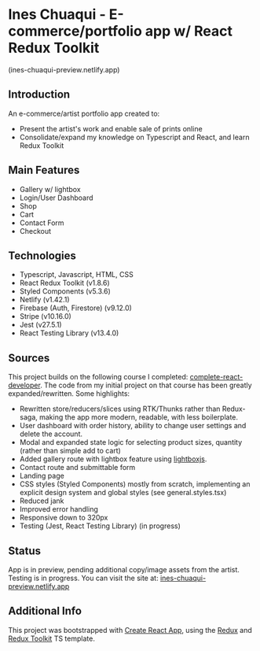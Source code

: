 
# Ines Chuaqui - E-commerce/portfolio app w/ React Redux Toolkit

(ines-chuaqui-preview.netlify.app)

## Introduction

An e-commerce/artist portfolio app created to:
- Present the artist's work and enable sale of prints online
- Consolidate/expand my knowledge on Typescript and React, and learn Redux Toolkit

## Main Features

- Gallery w/ lightbox
- Login/User Dashboard
- Shop
- Cart
- Contact Form
- Checkout

## Technologies

- Typescript, Javascript, HTML, CSS
- React Redux Toolkit (v1.8.6)
- Styled Components (v5.3.6)
- Netlify (v1.42.1)
- Firebase (Auth, Firestore) (v9.12.0)
- Stripe (v10.16.0)
- Jest (v27.5.1)
- React Testing Library (v13.4.0)

## Sources

This project builds on the following course I completed: [complete-react-developer](https://www.udemy.com/course/complete-react-developer-zero-to-mastery/). The code from my initial project on that course has been greatly expanded/rewritten. Some highlights:

- Rewritten store/reducers/slices using RTK/Thunks rather than Redux-saga, making the app more modern, readable, with less boilerplate.
- User dashboard with order history, ability to change user settings and delete the account. 
- Modal and expanded state logic for selecting product sizes, quantity (rather than simple add to cart)
- Added gallery route with lightbox feature using [lightboxjs](https://github.com/silvia-odwyer/lightbox.js).
- Contact route and submittable form
- Landing page
- CSS styles (Styled Components) mostly from scratch, implementing an explicit design system and global styles (see general.styles.tsx)
- Reduced jank
- Improved error handling
- Responsive down to 320px
- Testing (Jest, React Testing Library) (in progress)

## Status

App is in preview, pending additional copy/image assets from the artist.
Testing is in progress.
You can visit the site at: [ines-chuaqui-preview.netlify.app](https://ines-chuaqui-preview.netlify.app/)

## Additional Info

This project was bootstrapped with [Create React App](https://github.com/facebook/create-react-app), using the [Redux](https://redux.js.org/) and [Redux Toolkit](https://redux-toolkit.js.org/) TS template.
